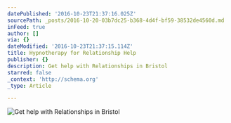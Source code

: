 ```yaml
---
datePublished: '2016-10-23T21:37:16.025Z'
sourcePath: _posts/2016-10-20-03b7dc25-b368-4d4f-bf59-38532de4560d.md
inFeed: true
author: []
via: {}
dateModified: '2016-10-23T21:37:15.114Z'
title: Hypnotherapy for Relationship Help
publisher: {}
description: Get help with Relationships in Bristol
starred: false
_context: 'http://schema.org'
_type: Article

---
```

![Get help with Relationships in Bristol](https://the-grid-user-content.s3-us-west-2.amazonaws.com/d26e2936-e085-41f2-937e-e62744cf6d4a.jpg)